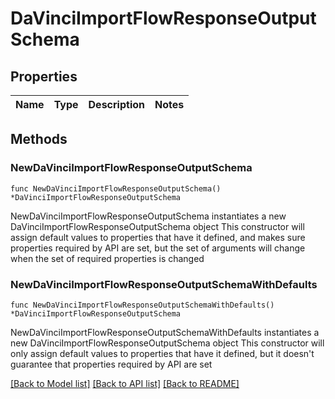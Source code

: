 # DaVinciImportFlowResponseOutputSchema

## Properties

Name | Type | Description | Notes
------------ | ------------- | ------------- | -------------

## Methods

### NewDaVinciImportFlowResponseOutputSchema

`func NewDaVinciImportFlowResponseOutputSchema() *DaVinciImportFlowResponseOutputSchema`

NewDaVinciImportFlowResponseOutputSchema instantiates a new DaVinciImportFlowResponseOutputSchema object
This constructor will assign default values to properties that have it defined,
and makes sure properties required by API are set, but the set of arguments
will change when the set of required properties is changed

### NewDaVinciImportFlowResponseOutputSchemaWithDefaults

`func NewDaVinciImportFlowResponseOutputSchemaWithDefaults() *DaVinciImportFlowResponseOutputSchema`

NewDaVinciImportFlowResponseOutputSchemaWithDefaults instantiates a new DaVinciImportFlowResponseOutputSchema object
This constructor will only assign default values to properties that have it defined,
but it doesn't guarantee that properties required by API are set


[[Back to Model list]](../README.md#documentation-for-models) [[Back to API list]](../README.md#documentation-for-api-endpoints) [[Back to README]](../README.md)


